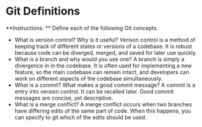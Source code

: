 # Git Definitions

**Instructions: ** Define each of the following Git concepts.

* What is version control?  Why is it useful?
Verison control is a method of keeping track of different states or versions of a codebase. It is robust because code can be diverged, merged, and saved for later use quickly. 
* What is a branch and why would you use one?
A branch is simply a divergence in in the codebase. It is often used for implementing a new feature, so the main codebase can remain intact, and developers can work on different aspects of the codebase simultaneously. 
* What is a commit? What makes a good commit message?
A commit is a entry into version control. It can be recalled later. Good commit messages are concise, yet descriptive. 
* What is a merge conflict?
A merge conflict occurs when two branches have differing edits of the same part of code. When this happens, you can specify to git which of the edits should be used. 